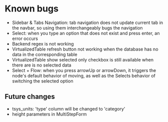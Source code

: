 # Known bugs
- Sidebar & Tabs Navigation: tab navigation does not update current tab in the navbar, so using them interchangeably bugs the navigation
- Select: when you type an option that does not exist and press enter, an error occurs
- Backend regex is not working
- VirtualizedTable refresh button not working when the database has no data in the corresponding table
- VirtualizedTable show selected only checkbox is still available when there are is no selected data
- Select + Flow: when you press arrowUp or arrowDown, it triggers the node's default behavior of moving, as well as the Selects behavior of switching the selected option

## Future changes
- tsys_units: 'type' column will be changed to 'category'
- height parameters in MultiStepForm